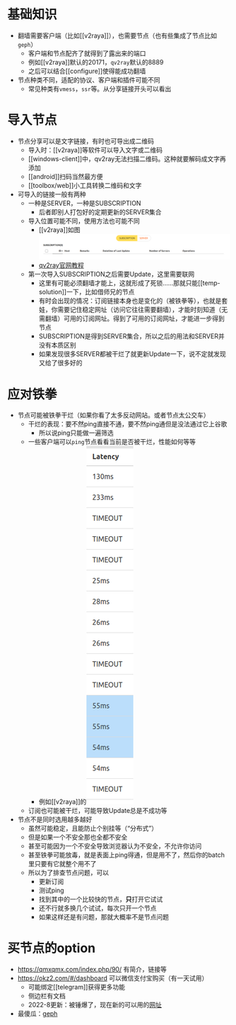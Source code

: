 # 基础知识
- 翻墙需要客户端（比如[[v2raya]]），也需要节点（也有些集成了节点比如`geph`）
  - 客户端和节点配齐了就得到了露出来的端口
  - 例如[[v2raya]]默认的20171，`qv2ray`默认的8889
  - 之后可以结合[[configure]]使得能成功翻墙
- 节点种类不同，适配的协议、客户端和插件可能不同
  - 常见种类有`vmess`，`ssr`等。从分享链接开头可以看出
# 导入节点
- 节点分享可以是文字链接，有时也可导出成二维码
  - 导入时：[[v2raya]]等软件可以导入文字或二维码
  - [[windows-client]]中，qv2ray无法扫描二维码。这种就要解码成文字再添加
  - [[android]]扫码当然最方便
  - [[toolbox/web]]小工具转换二维码和文字
- 可导入的链接一般有两种
  - 一种是SERVER，一种是SUBSCRIPTION
    - 后者即别人打包好的定期更新的SERVER集合
  - 导入位置可能不同，使用方法也可能不同
    - [[v2raya]]如图![](node.png)
    - [qv2ray官网教程](https://qv2ray.net/lang/zh/getting-started/step3.html#%E8%AE%A2%E9%98%85)
  - 第一次导入SUBSCRIPTION之后需要Update，这里需要联网
    - 这里有可能必须翻墙才能上，这就形成了死锁……那就只能[[temp-solution]]一下，比如借师兄的节点
    - 有时会出现的情况：订阅链接本身也是变化的（被铁拳等），也就是套娃，你需要记住稳定网址（访问它往往需要翻墙），才能时刻知道（无需翻墙）可用的订阅网址。得到了可用的订阅网址，才能进一步得到节点
    - SUBSCRIPTION是得到SERVER集合，所以之后的用法和SERVER并没有本质区别
    - 如果发现很多SERVER都被干烂了就更新Update一下，说不定就发现又给了很多好的
# 应对铁拳
- 节点可能被铁拳干烂（如果你看了太多反动网站。或者节点太公交车）
  - 干烂的表现：要不然ping直接不通，要不然ping通但是没法通过它上谷歌
    - 所以说ping只能做一遍筛选
  - 一些客户端可以`ping`节点看看当前是否被干烂，性能如何等等
    - 例如[[v2raya]]的![](test-node.png)
  - 订阅也可能被干烂，可能导致Update总是不成功等
- 节点不是同时选用越多越好
  - 虽然可能稳定，且能防止个别挂等（“分布式”）
  - 但是如果一个不安全那也全都不安全
  - 甚至可能因为一个不安全导致浏览器认为不安全，不允许你访问
  - 甚至铁拳可能放毒，就是表面上ping得通，但是用不了，然后你的batch里只要有它就整个用不了
  - 所以为了排查节点问题，可以
    - 更新订阅
    - 测试ping
    - 找到其中的一个比较快的节点，**只**打开它试试
    - 还不行就多换几个试试，每次只开一个节点
    - 如果这样还是有问题，那就大概率不是节点问题
# 买节点的option
- https://qmxqmx.com/index.php/90/ 有简介，链接等
- https://okz2.com/#/dashboard 可以微信支付宝购买（有一天试用）
  - 可能绑定[[telegram]]获得更多功能
  - 侧边栏有文档
  - 2022-8更新：被锤爆了，现在新的可以用的[网址](http://okztwo.com/#/login)
- 最傻瓜：[geph](https://geph.io/zhs)